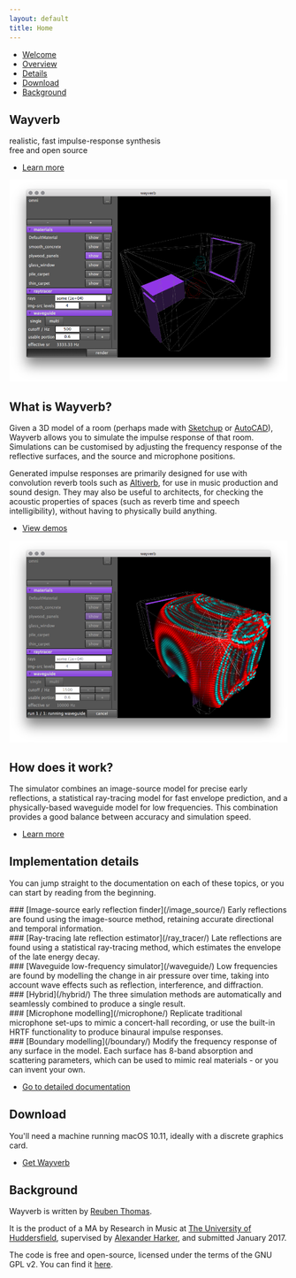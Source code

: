 ```yaml
---
layout: default
title: Home
---
```


<section id="sidebar">
<div class="inner">
<nav>
<ul>
<li><a href="#intro">Welcome</a></li>
<li><a href="#one">Overview</a></li>
<li><a href="#two">Details</a></li>
<li><a href="#three">Download</a></li>
<li><a href="#four">Background</a></li>
</ul>
</nav>
</div>
</section>

<div id="wrapper">

<section id="intro" class="wrapper style1 fullscreen fade-up">
<div class="inner">

# Wayverb

realistic, fast impulse-response synthesis
<br>
free and open source

<ul class="actions">
<li><a href="#one" class="button scrolly">Learn more</a></li>
</ul>

</div>
</section>

<section id="one" class="wrapper style2 spotlights">

<section>
<div class="image">
<img src="images/shot_1.png" />
</div>
<div class="content">
<div class="inner">

## What is Wayverb?

Given a 3D model of a room (perhaps made with [Sketchup](https://www.sketchup.com)
or [AutoCAD](http://www.autodesk.com/products/autocad)), Wayverb allows you to
simulate the impulse response of that room.
Simulations can be customised by adjusting the frequency response of the
reflective surfaces, and the source and microphone positions.

Generated impulse responses are primarily designed for use with convolution
reverb tools such as [Altiverb](https://www.audioease.com/altiverb), for use in
music production and sound design.
They may also be useful to architects, for checking the acoustic properties of
spaces (such as reverb time and speech intelligibility), without having to
physically build anything.

<ul class="actions">
<li><a href="/demos/" class="button">View demos</a></li>
</ul>
</div>
</div>
</section>

<section>
<div class="image">
<img src="images/shot_2.png" />
</div>
<div class="content">
<div class="inner">

## How does it work?

The simulator combines an image-source model for precise early reflections,
a statistical ray-tracing model for fast envelope prediction, and a
physically-based waveguide model for low frequencies.
This combination provides a good balance between accuracy and simulation speed.

<ul class="actions">
<li><a href="#two" class="button scrolly">Learn more</a></li>
</ul>
</div>
</div>
</section>

</section>

<section id="two" class="wrapper style3 fade-up">

<div class="inner">

## Implementation details

You can jump straight to the documentation on each of these topics, or you can
start by reading from the beginning.

<div class="features">
<section>
### [Image-source early reflection finder](/image_source/)
Early reflections are found using the image-source method, retaining accurate
directional and temporal information.
</section>

<section>
### [Ray-tracing late reflection estimator](/ray_tracer/)
Late reflections are found using a statistical ray-tracing method, which
estimates the envelope of the late energy decay.
</section>

<section>
### [Waveguide low-frequency simulator](/waveguide/)
Low frequencies are found by modelling the change in air pressure over time,
taking into account wave effects such as reflection, interference, and
diffraction.
</section>

<section>
### [Hybrid](/hybrid/)
The three simulation methods are automatically and seamlessly combined to
produce a single result.
</section>

<section>
### [Microphone modelling](/microphone/)
Replicate traditional microphone set-ups to mimic a concert-hall recording,
or use the built-in HRTF functionality to produce binaural impulse responses.
</section>

<section>
### [Boundary modelling](/boundary/)
Modify the frequency response of any surface in the model.
Each surface has 8-band absorption and scattering parameters, which can be used
to mimic real materials - or you can invent your own.
</section>
</div>

<ul class="actions">
<li><a href="/prelude/" class="button">Go to detailed documentation</a></li>
</ul>

</div>
</section>

<section id="three" class="wrapper style1 fade-up">
<div class="inner">

## Download

You'll need a machine running macOS 10.11, ideally with a discrete graphics card.

<ul class="actions">
<li><a href="https://github.com/reuk/wayverb/releases" class="button">Get Wayverb</a></li>
</ul>

</div>
</section>

<section id="four" class = "wrapper style2 fade-up">
<div class="inner">

## Background

Wayverb is written by [Reuben Thomas](https://github.com/reuk).

It is the product of a MA by Research in Music at [The University of Huddersfield](https://www.hud.ac.uk/),
supervised by [Alexander Harker](http://www.alexanderjharker.co.uk/), and
submitted January 2017.

The code is free and open-source, licensed under the terms of the GNU GPL v2.
You can find it [here](https://github.com/reuk/wayverb).

</div>
</section>

</div>
